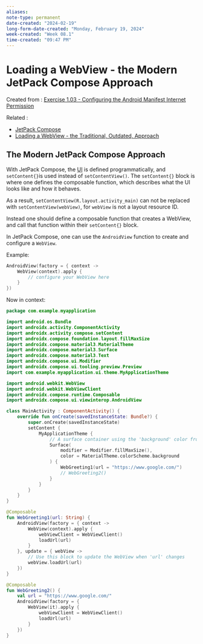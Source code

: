 ```yaml
---
aliases:
note-type: permanent
date-created: "2024-02-19"
long-form-date-created: "Monday, February 19, 2024"
week-created: "Week 08.1"
time-created: "09:47 PM"
---
```


# Loading a WebView - the Modern JetPack Compose Approach

Created from : [Exercise 1.03 - Configuring the Android Manifest Internet Permission](Exercise%201.03%20-%20Configuring%20the%20Android%20Manifest%20Internet%20Permission.md)

Related :

- [JetPack Compose](JetPack%20Compose)
- [Loading a WebView - the Traditional, Outdated, Approach](Loading%20a%20WebView%20-%20the%20Traditional,%20Outdated,%20Approach.md)

## The Modern JetPack Compose Approach

With JetPack Compose, the [UI](../../4-hub-notes-🚉/User%20Interface.md) is
defined programmatically, and `setContent{}`is used instead of
`setContentView()`. The `setContent{}` block is where one defines the
composable function, which describes what the UI looks like and how it behaves.

As a result, `setContentView(R.layout.activity_main)` can not be replaced with
`setContentView(webView)`, for `webView` is not a layout resource ID.

Instead one should define a composable function that creates a WebView, and
call that function within their `setContent{}` block.

In JetPack Compose, one can use the `AndroidView` function to create and
configure a `WebView`.

Example:

```kotlin
AndroidView(factory = { context ->
    WebView(context).apply {
        // configure your WebView here
    }
})
```

Now in context:

```kotlin
package com.example.myapplication

import android.os.Bundle
import androidx.activity.ComponentActivity
import androidx.activity.compose.setContent
import androidx.compose.foundation.layout.fillMaxSize
import androidx.compose.material3.MaterialTheme
import androidx.compose.material3.Surface
import androidx.compose.material3.Text
import androidx.compose.ui.Modifier
import androidx.compose.ui.tooling.preview.Preview
import com.example.myapplication.ui.theme.MyApplicationTheme

import android.webkit.WebView
import android.webkit.WebViewClient
import androidx.compose.runtime.Composable
import androidx.compose.ui.viewinterop.AndroidView

class MainActivity : ComponentActivity() {
    override fun onCreate(savedInstanceState: Bundle?) {
        super.onCreate(savedInstanceState)
        setContent {
            MyApplicationTheme {
                // A surface container using the 'background' color from the theme
                Surface(
                    modifier = Modifier.fillMaxSize(),
                    color = MaterialTheme.colorScheme.background
                ) {
                    WebGreeting1(url = "https://www.google.com/")
                    // WebGreeting2()
                }
            }
        }
    }
}

@Composable
fun WebGreeting1(url: String) {
    AndroidView(factory = { context ->
        WebView(context).apply {
            webViewClient = WebViewClient()
            loadUrl(url)
        }
    }, update = { webView ->
        // Use this block to update the WebView when 'url' changes
        webView.loadUrl(url)
    })
}

@Composable
fun WebGreeting2() {
    val url = "https://www.google.com/"
    AndroidView(factory = {
        WebView(it).apply {
            webViewClient = WebViewClient()
            loadUrl(url)
        }
    })
}
```

